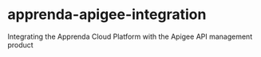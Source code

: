 # apprenda-apigee-integration
Integrating the Apprenda Cloud Platform with the Apigee API management product
